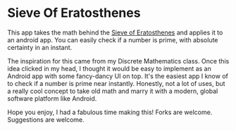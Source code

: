 # Sieve Of Eratosthenes

This app takes the math behind the [Sieve of Eratosthenes](https://www.youtube.com/watch?v=V08g_lkKj6Q) and applies it to an android app. You can easily check if a number is prime, with absolute certainty in an instant.

The inspiration for this came from my Discrete Mathematics class. Once this idea clicked in my head, I thought it would be easy to implement as an Android app with some fancy-dancy UI on top. It's the easiest app I know of to check if a number is prime near instantly. Honestly, not a lot of uses, but a really cool concept to take old math and marry it with a modern, global software platform like Android.

Hope you enjoy, I had a fabulous time making this! Forks are welcome. Suggestions are welcome.
